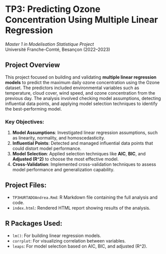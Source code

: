 # TP3: Predicting Ozone Concentration Using Multiple Linear Regression  
*Master 1 in Modelisation Statistique Project*  
Université Franche-Comté, Besançon (2022–2023)  

## **Project Overview**  
This project focused on building and validating **multiple linear regression models** to predict the maximum daily ozone concentration using the Ozone dataset. The predictors included environmental variables such as temperature, cloud cover, wind speed, and ozone concentration from the previous day. The analysis involved checking model assumptions, detecting influential data points, and applying model selection techniques to identify the best-performing model.

### **Key Objectives**:
1. **Model Assumptions**: Investigated linear regression assumptions, such as linearity, normality, and homoscedasticity.
2. **Influential Points**: Detected and managed influential data points that could distort model performance.
3. **Model Selection**: Applied selection techniques like **AIC**, **BIC**, and **Adjusted \(R^2\)** to choose the most effective model.
4. **Cross-Validation**: Implemented cross-validation techniques to assess model performance and generalization capability.

## **Project Files**:
- `TP3HURTADOAndrea.Rmd`: R Markdown file containing the full analysis and code.
- `index.html`: Rendered HTML report showing results of the analysis.

## **R Packages Used**:
- `lm()`: For building linear regression models.
- `corrplot`: For visualizing correlation between variables.
- `leaps`: For model selection based on AIC, BIC, and adjusted \(R^2\).


